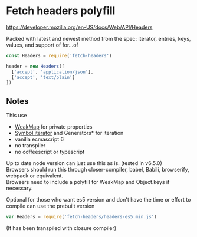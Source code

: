 Fetch headers polyfill
======================

https://developer.mozilla.org/en-US/docs/Web/API/Headers

Packed with latest and newest method from the spec:
iterator, entries, keys, values, and support of for...of

```javascript
const Headers = require('fetch-headers')

header = new Headers([
  ['accept', 'application/json'],
  ['accept', 'text/plain']
])
```

Notes
-----
This use
 - [WeakMap][1] for private properties
 - [Symbol.iterator][2] and Generators* for iteration
 - vanilla ecmascript 6
 - no transpiler
 - no coffeescript or typescript


Up to date node version can just use this as is. (tested in v6.5.0)<br>
Browsers should run this through closer-compiler, babel, Babili, browserify, webpack or equivalent.<br>
Browsers need to include a polyfill for WeakMap and Object.keys if necessary.<br>

Optional for those who want es5 version and don't have the time or effort to compile can use the prebuilt version
```javascript
var Headers = require('fetch-headers/headers-es5.min.js')
```
(It has been transpiled with closure compiler)

  [1]: https://developer.mozilla.org/en/docs/Web/JavaScript/Reference/Global_Objects/WeakMap
  [2]: https://developer.mozilla.org/en-US/docs/Web/JavaScript/Reference/Global_Objects/Symbol/iterator
